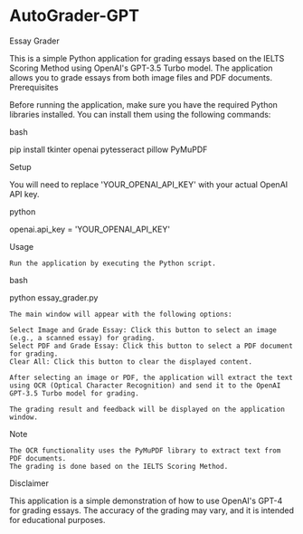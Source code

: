 # AutoGrader-GPT

Essay Grader

This is a simple Python application for grading essays based on the IELTS Scoring Method using OpenAI's GPT-3.5 Turbo model. The application allows you to grade essays from both image files and PDF documents.
Prerequisites

Before running the application, make sure you have the required Python libraries installed. You can install them using the following commands:

bash

pip install tkinter openai pytesseract pillow PyMuPDF

Setup

You will need to replace 'YOUR_OPENAI_API_KEY' with your actual OpenAI API key.

python

openai.api_key = 'YOUR_OPENAI_API_KEY'

Usage

    Run the application by executing the Python script.

bash

python essay_grader.py

    The main window will appear with the following options:

    Select Image and Grade Essay: Click this button to select an image (e.g., a scanned essay) for grading.
    Select PDF and Grade Essay: Click this button to select a PDF document for grading.
    Clear All: Click this button to clear the displayed content.

    After selecting an image or PDF, the application will extract the text using OCR (Optical Character Recognition) and send it to the OpenAI GPT-3.5 Turbo model for grading.

    The grading result and feedback will be displayed on the application window.

Note

    The OCR functionality uses the PyMuPDF library to extract text from PDF documents.
    The grading is done based on the IELTS Scoring Method.

Disclaimer

This application is a simple demonstration of how to use OpenAI's GPT-4 for grading essays. The accuracy of the grading may vary, and it is intended for educational purposes.
